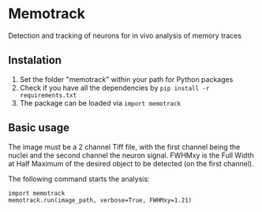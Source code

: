 # Memotrack
Detection and tracking of neurons for in vivo analysis of memory traces

## Instalation
1) Set the folder "memotrack" within your path for Python packages
2) Check if you have all the dependencies by ``pip install -r requirements.txt``
3) The package can be loaded via `import memotrack`

## Basic usage
The image must be a 2 channel Tiff file, with the first channel being the nuclei and the second channel the neuron signal. FWHMxy is the Full Width at Half Maximum of the desired object to be detected (on the first channel). 

The following command starts the analysis:

```
import memotrack
memotrack.run(image_path, verbose=True, FWHMxy=1.21)
```
